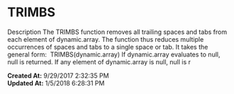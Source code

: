 # TRIMBS

Description The TRIMBS function removes all trailing spaces and tabs from each element of dynamic.array. The function thus reduces multiple occurrences of spaces and tabs to a single space or tab. It takes the general form:  TRIMBS(dynamic.array) If dynamic.array evaluates to null, null is returned. If any element of dynamic.array is null, null is r  

**Created At:** 9/29/2017 2:32:35 PM  
**Updated At:** 1/5/2018 6:28:31 PM  

